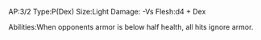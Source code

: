 AP:3/2
Type:P(Dex)
Size:Light
Damage:
	-Vs Flesh:d4 + Dex

Abilities:When opponents armor is below half health, all hits ignore armor.
